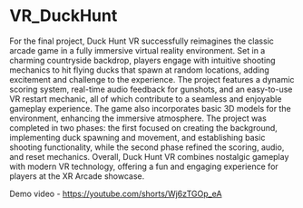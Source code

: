 # VR_DuckHunt

For the final project, Duck Hunt VR successfully reimagines the classic arcade game in a fully immersive virtual reality environment. Set in a charming countryside backdrop, players engage with intuitive shooting mechanics to hit flying ducks that spawn at random locations, adding excitement and challenge to the experience. The project features a dynamic scoring system, real-time audio feedback for gunshots, and an easy-to-use VR restart mechanic, all of which contribute to a seamless and enjoyable gameplay experience. The game also incorporates basic 3D models for the environment, enhancing the immersive atmosphere. The project was completed in two phases: the first focused on creating the background, implementing duck spawning and movement, and establishing basic shooting functionality, while the second phase refined the scoring, audio, and reset mechanics. Overall, Duck Hunt VR combines nostalgic gameplay with modern VR technology, offering a fun and engaging experience for players at the XR Arcade showcase.

Demo video - https://youtube.com/shorts/Wj6zTGOp_eA
